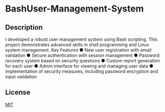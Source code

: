 # BashUser-Management-System



## Description

I developed a robust user management system using Bash scripting. This project demonstrates advanced skills in shell programming and Linux system management.
Key Features
●	New user registration with email validation
●	Secure authentication with session management
●	Password recovery system based on security questions
●	Custom report generation for each user
●	Admin interface for viewing and managing user data
●	Implementation of security measures, including password encryption and input validation




## License

[MIT](https://github.com/edy-dec/BashUser-Management-System/blob/main/LICENSE)
